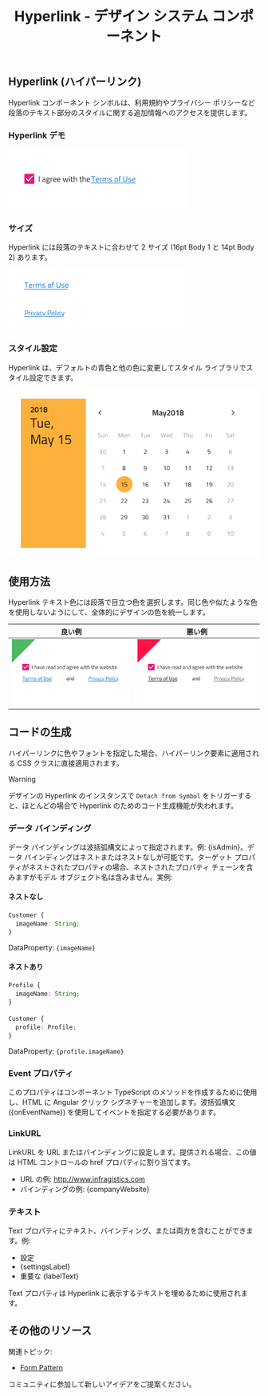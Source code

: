 ﻿---
title: Hyperlink - デザイン システム コンポーネント
_description: Hyperlink コンポーネント シンボルは、テキスト段落で参照を使用できます。
_keywords: デザイン システム, Sketch, コンポーネント, UI Library, ウィジェット
_language: ja
---

## Hyperlink (ハイパーリンク)

Hyperlink コンポーネント シンボルは、利用規約やプライバシー ポリシーなど段落のテキスト部分のスタイルに関する追加情報へのアクセスを提供します。

### Hyperlink デモ

<img class="responsive-img" src="../images/hyperlink_demo.png" srcset="../images/hyperlink_demo@2x.png 2x" />

### サイズ

Hyperlink には段落のテキストに合わせて 2 サイズ (16pt Body 1 と 14pt Body 2) あります。

<img class="responsive-img" src="../images/hyperlink_sizes.png" srcset="../images/hyperlink_sizes@2x.png 2x" />

### スタイル設定

Hyperlink は、デフォルトの青色と他の色に変更してスタイル ライブラリでスタイル設定できます。

<img class="responsive-img" src="../images/calendar_styling.png" srcset="../images/calendar_styling@2x.png 2x" />

## 使用方法

Hyperlink テキスト色には段落で目立つ色を選択します。同じ色や似たような色を使用しないようにして、全体的にデザインの色を統一します。

| 良い例                                                                               | 悪い例                                                                                   |
| ------------------------------------------------------------------------------------ | ---------------------------------------------------------------------------------------- |
| <img class="responsive-img" src="../images/hyperlink_do1.png" srcset="../images/hyperlink_do1@2x.png 2x" /> | <img class="responsive-img" src="../images/hyperlink_dont1.png" srcset="../images/hyperlink_dont1@2x.png 2x" /> |

## コードの生成

ハイパーリンクに色やフォントを指定した場合、ハイパーリンク要素に適用される CSS クラスに直接適用されます。

> [!WARNING]
> デザインの Hyperlink のインスタンスで `Detach from Symbol` をトリガーすると、ほとんどの場合で Hyperlink のためのコード生成機能が失われます。

### データ バインディング

データ バインディングは波括弧構文によって指定されます。例: {isAdmin}。データ バインディングはネストまたはネストなしが可能です。ターゲット プロパティがネストされたプロパティの場合、ネストされたプロパティ チェーンを含みますがモデル オブジェクト名は含みません。実例:

#### ネストなし

```typescript
Customer {
  imageName: String;
}
```

DataProperty: `{imageName}`

#### ネストあり

```typescript
Profile {
  imageName: String;
}

Customer {
  profile: Profile;
}
```

DataProperty: `{profile.imageName}`

### Event プロパティ

このプロパティはコンポーネント TypeScript のメソッドを作成するために使用し、HTML に Angular クリック シグネチャーを追加します。波括弧構文 ({onEventName}) を使用してイベントを指定する必要があります。

### LinkURL

LinkURL を URL またはバインディングに設定します。提供される場合、この値は HTML コントロールの href プロパティに割り当てます。

- URL の例: http://www.infragistics.com
- バインディングの例: {companyWebsite}

### テキスト

Text プロパティにテキスト、バインディング、または両方を含むことができます。例:

- 設定
- {settingsLabel}
- 重要な {labelText}

Text プロパティは Hyperlink に表示するテキストを埋めるために使用されます。

## その他のリソース

関連トピック:

- [Form Pattern](../patterns/form.md)
  <div class="divider--half"></div>

コミュニティに参加して新しいアイデアをご提案ください。


